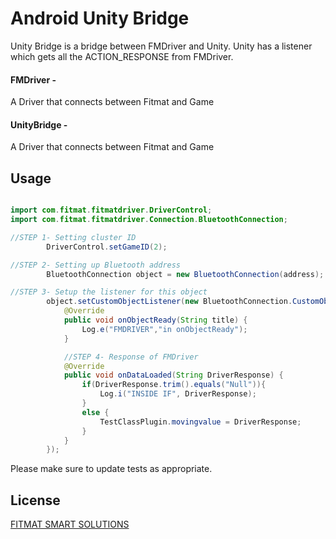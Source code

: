 # Android Unity Bridge

Unity Bridge is a bridge between FMDriver and Unity. Unity has a listener which gets all the ACTION_RESPONSE from FMDriver.


#### FMDriver - 
A Driver that connects between Fitmat and Game
 
#### UnityBridge - 
A Driver that connects between Fitmat and Game
 


## Usage
```java

import com.fitmat.fitmatdriver.DriverControl;
import com.fitmat.fitmatdriver.Connection.BluetoothConnection;

//STEP 1- Setting cluster ID
        DriverControl.setGameID(2);

//STEP 2- Setting up Bluetooth address
        BluetoothConnection object = new BluetoothConnection(address);

//STEP 3- Setup the listener for this object
        object.setCustomObjectListener(new BluetoothConnection.CustomObjectListenerInterface() {
            @Override
            public void onObjectReady(String title) {
                Log.e("FMDRIVER","in onObjectReady");
            }

            //STEP 4- Response of FMDriver
            @Override
            public void onDataLoaded(String DriverResponse) {
                if(DriverResponse.trim().equals("Null")){
                    Log.i("INSIDE IF", DriverResponse);
                }
                else {
                    TestClassPlugin.movingvalue = DriverResponse;
                }
            }
        });
```

Please make sure to update tests as appropriate.

## License
[FITMAT SMART SOLUTIONS](http://www.fundaysports.in)
